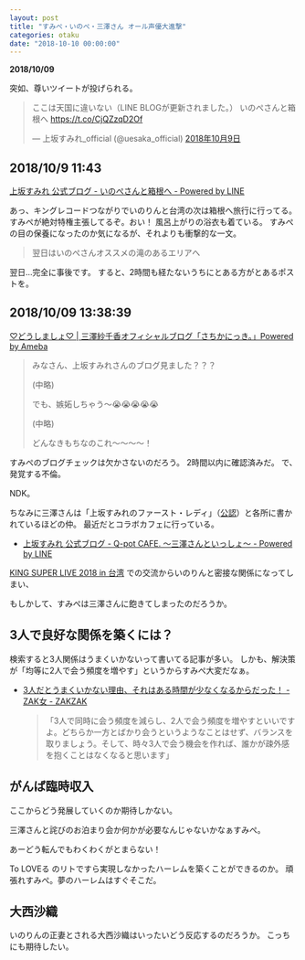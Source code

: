 ```yaml
---
layout: post
title: "すみぺ・いのぺ・三澤さん オール声優大進撃"
categories: otaku
date: "2018-10-10 00:00:00"
---
```


**2018/10/09**

突如、尊いツイートが投げられる。

<blockquote class="twitter-tweet" data-lang="ja"><p lang="ja" dir="ltr">ここは天国に違いない（LINE BLOGが更新されました。）  いのぺさんと箱根へ <a href="https://t.co/CjQZzqD2Of">https://t.co/CjQZzqD2Of</a></p>&mdash; 上坂すみれ_official (@uesaka_official) <a href="https://twitter.com/uesaka_official/status/1049490596056821760?ref_src=twsrc%5Etfw">2018年10月9日</a></blockquote>
<script async src="https://platform.twitter.com/widgets.js" charset="utf-8"></script>


## 2018/10/9 11:43

[上坂すみれ 公式ブログ - いのぺさんと箱根へ - Powered by LINE](https://lineblog.me/uesaka_sumire/archives/9350145.html)

あっ、キングレコードつながりでいのりんと台湾の次は箱根へ旅行に行ってる。
すみぺが絶対特権主張してるぞ。おい！
風呂上がりの浴衣も着ている。
すみぺの目の保養になったのか気になるが、それよりも衝撃的な一文。

>
> 翌日はいのぺさんオススメの滝のあるエリアへ
>

翌日...完全に事後です。
すると、2時間も経たないうちにとある方がとあるポストを。


## 2018/10/09 13:38:39

[♡どうしましょ♡ \| 三澤紗千香オフィシャルブログ「さちかにっき。」Powered by Ameba](https://ameblo.jp/misawa-sachika/entry-12410671962.html)

>
> みなさん、上坂すみれさんのブログ見ました？？？
>
> (中略)
>
> でも、嫉妬しちゃう〜😭😭😭😭😭
>
> (中略)
>
> どんなきもちなのこれ〜〜〜〜！
>

すみぺのブログチェックは欠かさないのだろう。
2時間以内に確認済みだ。
で、発覚する不倫。

NDK。

ちなみに三澤さんは「上坂すみれのファースト・レディ」（[公認](https://lineblog.me/uesaka_sumire/archives/2013-05.html)）と各所に書かれているほどの仲。
最近だとコラボカフェに行っている。

- [上坂すみれ 公式ブログ \- Q\-pot CAFE\. 〜三澤さんといっしょ〜 \- Powered by LINE](https://lineblog.me/uesaka_sumire/archives/9342671.html)

[KING SUPER LIVE 2018 in 台湾](https://lineblog.me/uesaka_sumire/archives/9349104.html) での交流からいのりんと密接な関係になってしまい、

もしかして、すみぺは三澤さんに飽きてしまったのだろうか。

## 3人で良好な関係を築くには？

検索すると3人関係はうまくいかないって書いてる記事が多い。
しかも、解決策が「均等に2人で会う頻度を増やす」というからすみぺ大変だなぁ。

- [3人だとうまくいかない理由、それはある時間が少なくなるからだった！ \- ZAK女 \- ZAKZAK](https://www.zakzak.co.jp/zakjyo/watcher/news/20160618/wat1606182020006-n1.htm)

  > 「3人で同時に会う頻度を減らし、2人で会う頻度を増やすといいですよ。どちらか一方とばかり会うというようなことはせず、バランスを取りましょう。そして、時々3人で会う機会を作れば、誰かが疎外感を抱くことはなくなると思います」

## がんば臨時収入

ここからどう発展していくのか期待しかない。

三澤さんと詫びのお泊まり会か何かが必要なんじゃないかなぁすみぺ。

あーどう転んでもわくわくがとまらない！

To LOVEる のリトですら実現しなかったハーレムを築くことができるのか。
頑張れすみぺ。夢のハーレムはすぐそこだ。

## 大西沙織

いのりんの正妻とされる大西沙織はいったいどう反応するのだろうか。
こっちにも期待したい。
